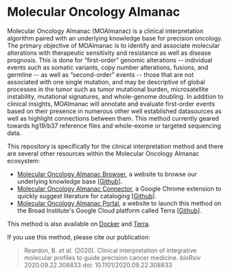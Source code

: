 # Molecular Oncology Almanac

Molecular Oncology Almanac (MOAlmanac) is a clinical interpretation algorithm paired with an underlying knowledge base for precision oncology. The primary objective of MOAlmanac is to identify and associate molecular alterations with therapeutic sensitivity and resistance as well as disease prognosis. This is done for “first-order” genomic alterations -- individual events such as somatic variants, copy number alterations, fusions, and germline -- as well as “second-order” events -- those that are not associated with one single mutation, and may be descriptive of global processes in the tumor such as tumor mutational burden, microsatellite instability, mutational signatures, and whole-genome doubling. In addition to clinical insights, MOAlmanac will annotate and evaluate first-order events based on their presence in numerous other well established datasources as well as highlight connections between them. This method currently geared towards hg19/b37 reference files and whole-exome or targeted sequencing data.

This repository is specifically for the clinical interpretation method and there are several other resources within the Molecular Oncology Almanac ecosystem: 
- [Molecular Oncology Almanac Browser](https://moalmanac.org), a website to browse our underlying knowledge base [[Github](https://github.com/vanallenlab/almanac-browser)].
- [Molecular Oncology Almanac Connector](https://chrome.google.com/webstore/detail/molecular-oncology-almana/jliaipolchffpaccagodphgjpfdpcbcm?hl=en), a Google Chrome extension to quickly suggest literature for cataloging [[Github](https://github.com/vanallenlab/almanac-extension)].
- [Molecular Oncology Almanac Portal](https://portal.moalmanac.org), a website to launch this method on the Broad Institute's Google Cloud platform called Terra [[Github](https://github.com/vanallenlab/almanac-portal)].

This method is also available on [Docker](https://hub.docker.com/repository/docker/vanallenlab/moalmanac) and [Terra](https://portal.firecloud.org/#methods/vanallenlab/moalmanac/). 

If you use this method, please cite our publication:
> Reardon, B. *et al.* (2020). Clinical interpretation of integrative molecular profiles to guide precision cancer medicine. *bioRxiv* 2020.09.22.308833 doi: 10.1101/2020.09.22.308833
